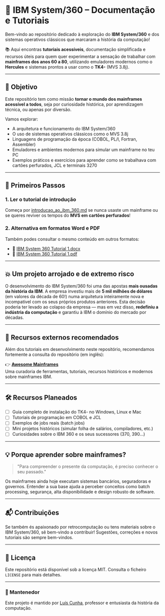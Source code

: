 # 🧠 IBM System/360 – Documentação e Tutoriais

Bem-vindo ao repositório dedicado à exploração do **IBM System/360** e dos sistemas operativos clássicos que marcaram a história da computação!

📚 Aqui encontras **tutoriais acessíveis**, documentação simplificada e recursos úteis para quem quer experimentar a sensação de trabalhar com **mainframes dos anos 60 a 80**, utilizando emuladores modernos como o **Hercules** e sistemas prontos a usar como o **TK4-** (MVS 3.8j).

---

## 🎯 Objetivo

Este repositório tem como missão **tornar o mundo dos mainframes acessível a todos**, seja por curiosidade histórica, por aprendizagem técnica, ou apenas por diversão.

Vamos explorar:

- A arquitetura e funcionamento do IBM System/360
- O uso de sistemas operativos clássicos como o MVS 3.8j
- Linguagens de programação da época (COBOL, PL/I, Fortran, Assembler)
- Emuladores e ambientes modernos para simular um mainframe no teu PC
- Exemplos práticos e exercícios para aprender como se trabalhava com cartões perfurados, JCL e terminais 3270

---

## 🚀 Primeiros Passos

### 1. Ler o tutorial de introdução
Começa por [introducao_ao_ibm_360.md](introducao_ao_ibm_360.md) se nunca usaste um mainframe ou se queres reviver os tempos do **MVS em cartões perfurados**!

### 2. Alternativa em formatos Word e PDF
Também podes consultar o mesmo conteúdo em outros formatos:

- 📄 [IBM System 360 Tutorial 1.docx](IBM%20System%20360%20Tutorial%201.docx)
- 📄 [IBM System 360 Tutorial 1.pdf](IBM%20System%20360%20Tutorial%201.pdf)

---

## 💥 Um projeto arrojado e de extremo risco

O desenvolvimento do IBM System/360 foi uma das apostas **mais ousadas da história da IBM**. A empresa investiu mais de **5 mil milhões de dólares** (em valores da década de 60!) numa arquitetura inteiramente nova e incompatível com os seus próprios produtos anteriores. Esta decisão poderia ter levado ao colapso da empresa — mas em vez disso, **redefiniu a indústria da computação** e garantiu à IBM o domínio do mercado por décadas.

---

## 🔗 Recursos externos recomendados

Além dos tutoriais em desenvolvimento neste repositório, recomendamos fortemente a consulta do repositório (em inglês):

👉 **[Awesome Mainframes](https://github.com/FuzzyMainframes/Awesome-Mainframes/tree/master)**  
Uma curadoria de ferramentas, tutoriais, recursos históricos e modernos sobre mainframes IBM.

---

## 🛠️ Recursos Planeados

- [ ] Guia completo de instalação do TK4- no Windows, Linux e Mac
- [ ] Tutoriais de programação em COBOL e JCL
- [ ] Exemplos de jobs reais (batch jobs)
- [ ] Mini projetos históricos (simular folha de salários, compiladores, etc.)
- [ ] Curiosidades sobre o IBM 360 e os seus sucessores (370, 390…)

---

## 💡 Porque aprender sobre mainframes?

> "Para compreender o presente da computação, é preciso conhecer o seu passado."

Os mainframes ainda hoje executam sistemas bancários, seguradoras e governos. Entender a sua base ajuda a perceber conceitos como batch processing, segurança, alta disponibilidade e design robusto de software.

---

## 📬 Contribuições

Se também és apaixonado por retrocomputação ou tens materiais sobre o IBM System/360, sê bem-vindo a contribuir! Sugestões, correções e novos tutoriais são sempre bem-vindos.

---

## 📘 Licença

Este repositório está disponível sob a licença MIT. Consulta o ficheiro `LICENSE` para mais detalhes.

---

### 🎩 Mantenedor

Este projeto é mantido por [Luís Cunha](https://github.com/luiscunhacsc), professor e entusiasta da história da computação.
